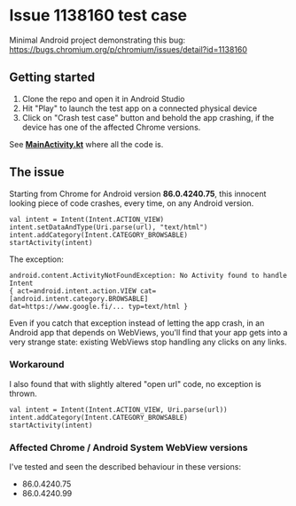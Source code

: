 # Issue 1138160 test case

Minimal Android project demonstrating this bug: https://bugs.chromium.org/p/chromium/issues/detail?id=1138160

## Getting started

1. Clone the repo and open it in Android Studio
2. Hit "Play" to launch the test app on a connected physical device
3. Click on "Crash test case" button and behold the app crashing, if the device has one of the affected Chrome versions.

See **[MainActivity.kt](app/src/main/java/fi/iki/jonik/issue1138160/MainActivity.kt)** where all the code is.

## The issue

Starting from Chrome for Android version **86.0.4240.75**, this innocent looking piece of code crashes, every time, on any Android version. 

    val intent = Intent(Intent.ACTION_VIEW)
    intent.setDataAndType(Uri.parse(url), "text/html")
    intent.addCategory(Intent.CATEGORY_BROWSABLE)
    startActivity(intent)

The exception: 

    android.content.ActivityNotFoundException: No Activity found to handle Intent
    { act=android.intent.action.VIEW cat=[android.intent.category.BROWSABLE]
    dat=https://www.google.fi/... typ=text/html }
    
Even if you catch that exception instead of letting the app crash, in an Android app that depends on WebViews, 
you'll find that your app gets into a very strange state: existing WebViews stop handling any clicks on any links.

### Workaround

I also found that with slightly altered "open url" code, no exception is thrown.

    val intent = Intent(Intent.ACTION_VIEW, Uri.parse(url))
    intent.addCategory(Intent.CATEGORY_BROWSABLE)
    startActivity(intent)
    
### Affected Chrome / Android System WebView versions

I've tested and seen the described behaviour in these versions:

* 86.0.4240.75
* 86.0.4240.99
